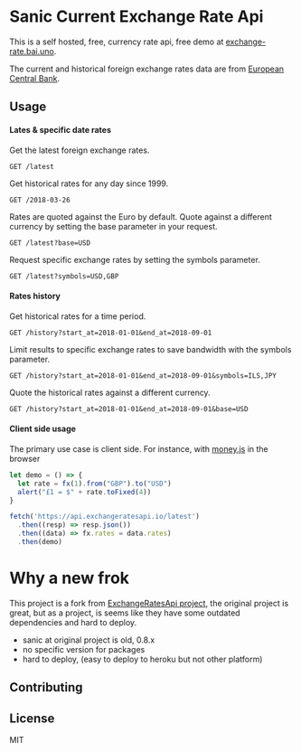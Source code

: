 # Sanic Current Exchange Rate Api

This is a self hosted, free, currency rate api, free demo at [exchange-rate.bai.uno](https://exchange-rate.bai.uno).

The current and historical foreign exchange rates data are from [European Central Bank](https://www.ecb.europa.eu/stats/policy_and_exchange_rates/euro_reference_exchange_rates/html/index.en.html).

## Usage

#### Lates & specific date rates
Get the latest foreign exchange rates.

```http
GET /latest
```

Get historical rates for any day since 1999.

```http
GET /2018-03-26
```

Rates are quoted against the Euro by default. Quote against a different currency by setting the base parameter in your request.

```http
GET /latest?base=USD
```

Request specific exchange rates by setting the symbols parameter.

```http
GET /latest?symbols=USD,GBP
```

#### Rates history
Get historical rates for a time period.

```http
GET /history?start_at=2018-01-01&end_at=2018-09-01
```

Limit results to specific exchange rates to save bandwidth with the symbols parameter.

```http
GET /history?start_at=2018-01-01&end_at=2018-09-01&symbols=ILS,JPY
```

Quote the historical rates against a different currency.

```http
GET /history?start_at=2018-01-01&end_at=2018-09-01&base=USD
```

#### Client side usage

The primary use case is client side. For instance, with [money.js](https://openexchangerates.github.io/money.js/) in the browser

```js
let demo = () => {
  let rate = fx(1).from("GBP").to("USD")
  alert("£1 = $" + rate.toFixed(4))
}

fetch('https://api.exchangeratesapi.io/latest')
  .then((resp) => resp.json())
  .then((data) => fx.rates = data.rates)
  .then(demo)
```

# Why a new frok
This project is a fork from [ExchangeRatesApi project](https://github.com/exchangeratesapi/exchangeratesapi/), the original project is great,
 but as a project, is seems like they have some outdated dependencies and hard to deploy.
 
 - sanic at original project is old, 0.8.x
 - no specific version for packages
 - hard to deploy, (easy to deploy to heroku but not other platform)

## Contributing


## License
MIT